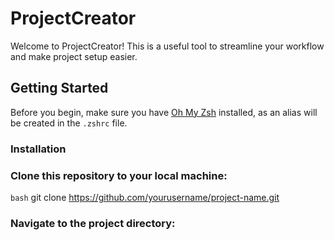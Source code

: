 # ProjectCreator

Welcome to ProjectCreator! This is a useful tool to streamline your workflow and make project setup easier.

## Getting Started

Before you begin, make sure you have [Oh My Zsh](https://ohmyz.sh/) installed, as an alias will be created in the `.zshrc` file.

### Installation

### Clone this repository to your local machine:

   ```bash```
   git clone https://github.com/yourusername/project-name.git

### Navigate to the project directory:



